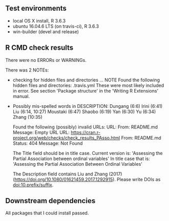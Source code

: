 ## Test environments
* local OS X install, R 3.6.3
* ubuntu 16.04.6 LTS (on travis-ci), R 3.6.3
* win-builder (devel and release)

## R CMD check results
There were no ERRORs or WARNINGs. 

There was 2 NOTEs:

* checking for hidden files and directories ... NOTE
  Found the following hidden files and directories:
    .travis.yml
  These were most likely included in error. See section 'Package
  structure' in the 'Writing R Extensions' manual.

* Possibly mis-spelled words in DESCRIPTION:
    Dungang (6:6)
    Irini (6:41)
    Liu (6:14, 10:27)
    Moustaki (6:47)
    Shaobo (6:19)
    Yan (6:30)
    Yu (6:34)
    Zhang (10:35)
  
  Found the following (possibly) invalid URLs:
    URL: 
      From: README.md
      Message: Empty URL
    URL: https://cran.r-project.org/web/checks/check_results_PAsso.html
      From: README.md
      Status: 404
      Message: Not Found
  
  The Title field should be in title case. Current version is:
  'Assessing the Partial Association between ordinal variables'
  In title case that is:
  'Assessing the Partial Association Between Ordinal Variables'
  
  The Description field contains
    Liu and Zhang (2017) (<https://doi.org/10.1080/01621459.2017.1292915>).
  Please write DOIs as <doi:10.prefix/suffix>.

## Downstream dependencies
All packages that I could install passed.
